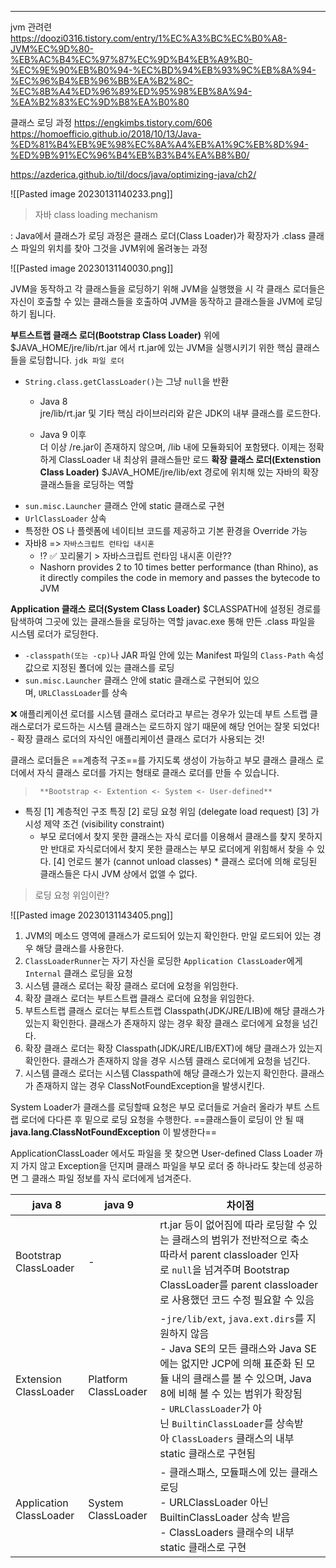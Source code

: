 ----
jvm 관려련 
https://doozi0316.tistory.com/entry/1%EC%A3%BC%EC%B0%A8-JVM%EC%9D%80-%EB%AC%B4%EC%97%87%EC%9D%B4%EB%A9%B0-%EC%9E%90%EB%B0%94-%EC%BD%94%EB%93%9C%EB%8A%94-%EC%96%B4%EB%96%BB%EA%B2%8C-%EC%8B%A4%ED%96%89%ED%95%98%EB%8A%94-%EA%B2%83%EC%9D%B8%EA%B0%80

클래스 로딩 과정 
https://engkimbs.tistory.com/606
https://homoefficio.github.io/2018/10/13/Java-%ED%81%B4%EB%9E%98%EC%8A%A4%EB%A1%9C%EB%8D%94-%ED%9B%91%EC%96%B4%EB%B3%B4%EA%B8%B0/

https://azderica.github.io/til/docs/java/optimizing-java/ch2/




![[Pasted image 20230131140233.png]]


> 자바 class loading mechanism

: Java에서 클래스가 로딩 과정은 클래스 로더(Class Loader)가 확장자가 .class 클래스 파일의 위치를 찾아 그것을 JVM위에 올려놓는 과정

![[Pasted image 20230131140030.png]]

JVM을 동작하고 각 클래스들을 로딩하기 위해 JVM을 실행했을 시 각 클래스 로더들은 자신이 호출할 수 있는 클래스들을 호출하여 JVM을 동작하고 클래스들을 JVM에 로딩하기 됩니다.

**부트스트랩 클래스 로더(Bootstrap Class Loader)**
위에 $JAVA_HOME/jre/lib/rt.jar 에서 rt.jar에 있는 JVM을 실행시키기 위한 핵심 클래스들을 로딩합니다. `jdk 파일 로더 `
* `String.class.getClassLoader()`는 그냥 `null`을 반환
	- Java 8  
	jre/lib/rt.jar 및 기타 핵심 라이브러리와 같은 JDK의 내부 클래스를 로드한다.
	
	- Java 9 이후  
	더 이상 /re.jar이 존재하지 않으며, /lib 내에 모듈화되어 포함됐다. 
	이제는 정확하게 ClassLoader 내 최상위 클래스들만 로드
**확장 클래스 로더(Extenstion Class Loader)**
$JAVA_HOME/jre/lib/ext 경로에 위치해 있는 자바의 확장 클래스들을 로딩하는 역할
* `sun.misc.Launcher` 클래스 안에 static 클래스로 구현
* `UrlClassLoader` 상속 
* 특정한 OS 나 플렛폼에 네이티브 코드를 제공하고 기본 환경을 Override 가능 
* 자바8 => `자바스크립트 런타입 내시혼`
	* ⁉️ ✅ 꼬리물기 > 자바스크립트 런타임 내시혼 이란?? 
	* Nashorn provides 2 to 10 times better performance (than Rhino), as it directly compiles the code in memory and passes the bytecode to JVM

**Application 클래스 로더(System Class Loader)**
$CLASSPATH에 설정된 경로를 탐색하여 그곳에 있는 클래스들을 로딩하는 역할
javac.exe 통해 만든 .class 파일을 시스템 로더가 로딩한다. 
* `-classpath(또는 -cp)`나 JAR 파일 안에 있는 Manifest 파일의 `Class-Path` 속성값으로 지정된 폴더에 있는 클래스를 로딩
* `sun.misc.Launcher` 클래스 안에 static 클래스로 구현되어 있으며, `URLClassLoader`를 상속

❌ 애플리케이션 로더를 시스템 클래스 로더라고 부르는 경우가 있는데
	부트 스트랩 클래스로더가 로드하는 시스템 클래스는 로드하지 않기 때문에 해당 언어는 잘못 되었다! 
	- 확장 클래스 로더의 자식인 애플리케이션 클래스 로더가 사용되는 것! 

클래스 로더들은 ==계층적 구조==를 가지도록 생성이 가능하고 
 부모 클래스 클래스 로더에서 자식 클래스 로더를 가지는 형태로 클래스 로더를 만들 수 있습니다. 
 > 		**Bootstrap <- Extention <- System <- User-defined** 
 
* 특징 
	[1] 계층적인 구조 특징 
	[2] 로딩 요청 위임 (delegate load request)
	[3] 가시성 제약 조건 (visibility constraint)
	 * 부모 로더에서 찾지 못한 클래스는 자식 로더를 이용해서 클래스를 찾지 못하지만
	    반대로 자식로더에서 찾지 못한 클래스는 부모 로더에게 위힘해서 찾을 수 있다. 
	[4] 언로드 불가 (cannot unload classes) 
	  * 클래스 로더에 의해 로딩된 클래스들은 다시 JVM 상에서 없앨 수 없다. 

> 로딩 요청 위임이란? 

![[Pasted image 20230131143405.png]]

1.  JVM의 메소드 영역에 클래스가 로드되어 있는지 확인한다. 만일 로드되어 있는 경우 해당 클래스를 사용한다.
2. `ClassLoaderRunner`는 자기 자신을 로딩한 `Application ClassLoader`에게 `Internal` 클래스 로딩을 요청  
3.  시스템 클래스 로더는 확장 클래스 로더에 요청을 위임한다.
4.  확장 클래스 로더는 부트스트랩 클래스 로더에 요청을 위임한다.
5.  부트스트랩 클래스 로더는 부트스트랩 Classpath(JDK/JRE/LIB)에 해당 클래스가 있는지 확인한다. 클래스가 존재하지 않는 경우 확장 클래스 로더에게 요청을 넘긴다.
6.  확장 클래스 로더는 확장 Classpath(JDK/JRE/LIB/EXT)에 해당 클래스가 있는지 확인한다. 클래스가 존재하지 않을 경우 시스템 클래스 로더에게 요청을 넘긴다.
7.  시스템 클래스 로더는 시스템 Classpath에 해당 클래스가 있는지 확인한다. 클래스가 존재하지 않는 경우 ClassNotFoundException을 발생시킨다.


System Loader가 클래스를 로딩할때 요청은 부모 로더들로 거슬러 올라가 
부트 스트랩 로더에 다다른 후 밑으로 로딩 요청을 수행한다. 
==클래스들이 로딩이 안 될 때 **java.lang.ClassNotFoundException** 이 발생한다==

ApplicationClassLoader 에서도 파일을 못 찾으면 User-defined Class Loader 까지 가지 않고 Exception을 던지며
클래스 파일을 부모 로더 중 하나라도 찾는데 성공하면 그 클래스 파일 정보를 자식 로더에게 넘겨준다. 

| java 8                  | java 9               | 차이점                                                                                                                                                                                                                                                                                                             |
| ----------------------- | -------------------- | ------------------------------------------------------------------------------------------------------------------------------------------------------------------------------------------------------------------------------------------------------------------------------------------------------------------ |
| Bootstrap ClassLoader   | -                    | rt.jar 등이 없어짐에 따라 로딩할 수 있는 클래스의 범위가 전반적으로 축소  <br> 따라서 parent classloader 인자로 `null`을 넘겨주며 Bootstrap ClassLoader를 parent classloader로 사용했던 코드 수정 필요할 수 있음                                                                                                   |
| Extension ClassLoader   | Platform ClassLoader | -`jre/lib/ext`, `java.ext.dirs`를 지원하지 않음  <br>- Java SE의 모든 클래스와 Java SE에는 없지만 JCP에 의해 표준화 된 모듈 내의 클래스를 볼 수 있으며, Java 8에 비해 볼 수 있는 범위가 확장됨  <br> - `URLClassLoader`가 아닌 `BuiltinClassLoader`를 상속받아 `ClassLoaders` 클래스의 내부 static 클래스로 구현됨 |
| Application ClassLoader | System ClassLoader   | - 클래스패스, 모듈패스에 있는 클래스 로딩<br> - URLClassLoader 아닌 BuiltinClassLoader 상속 받음 <br> - ClassLoaders 클래수의 내부 static 클래스로 구현                                                                                                                                                                                                                                                                                                                   |


